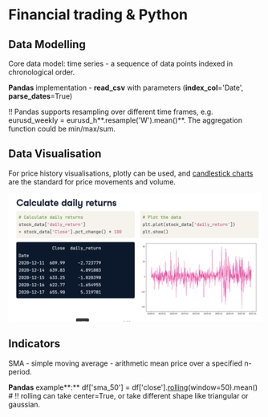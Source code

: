 # Financial trading & Python

## **Data Modelling**

Core data model: time series - a sequence of data points indexed in chronological order. 

**Pandas** implementation - **read\_csv** with parameters \(**index\_col**='Date', **parse\_dates**=True\)

!! Pandas supports resampling over different time frames, e.g. eurusd\_weekly = eurusd\_h**.resample\('W'\).mean\(\)**. The aggregation function could be min/max/sum.

## Data Visualisation

For price history visualisations, plotly can be used, and [candlestick charts](https://plotly.com/python/candlestick-charts/) are the standard for price movements and volume. 

![Can calculate daily returns with .pct\_change\(\) \* 100](../.gitbook/assets/image.png)

## Indicators

SMA - simple moving average - arithmetic mean price over a specified n-period.

**Pandas** example**:** df\['sma\_50'\] = df\['close'\].[rolling](https://pandas.pydata.org/docs/reference/api/pandas.DataFrame.rolling.html)\(window=50\).mean\(\) \# !! rolling can take center=True, or take different shape like triangular or gaussian.





